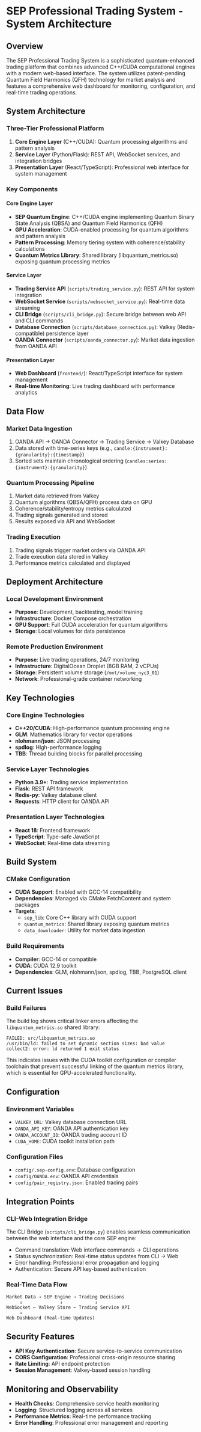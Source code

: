 # SEP Professional Trading System - System Architecture

## Overview

The SEP Professional Trading System is a sophisticated quantum-enhanced trading platform that combines advanced C++/CUDA computational engines with a modern web-based interface. The system utilizes patent-pending Quantum Field Harmonics (QFH) technology for market analysis and features a comprehensive web dashboard for monitoring, configuration, and real-time trading operations.

## System Architecture

### Three-Tier Professional Platform

1. **Core Engine Layer** (C++/CUDA): Quantum processing algorithms and pattern analysis
2. **Service Layer** (Python/Flask): REST API, WebSocket services, and integration bridges
3. **Presentation Layer** (React/TypeScript): Professional web interface for system management

### Key Components

#### Core Engine Layer
- **SEP Quantum Engine**: C++/CUDA engine implementing Quantum Binary State Analysis (QBSA) and Quantum Field Harmonics (QFH)
- **GPU Acceleration**: CUDA-enabled processing for quantum algorithms and pattern analysis
- **Pattern Processing**: Memory tiering system with coherence/stability calculations
- **Quantum Metrics Library**: Shared library (libquantum_metrics.so) exposing quantum processing metrics

#### Service Layer
- **Trading Service API** (`scripts/trading_service.py`): REST API for system integration
- **WebSocket Service** (`scripts/websocket_service.py`): Real-time data streaming
- **CLI Bridge** (`scripts/cli_bridge.py`): Secure bridge between web API and CLI commands
- **Database Connection** (`scripts/database_connection.py`): Valkey (Redis-compatible) persistence layer
- **OANDA Connector** (`scripts/oanda_connector.py`): Market data ingestion from OANDA API

#### Presentation Layer
- **Web Dashboard** (`frontend/`): React/TypeScript interface for system management
- **Real-time Monitoring**: Live trading dashboard with performance analytics

## Data Flow

### Market Data Ingestion
1. OANDA API → OANDA Connector → Trading Service → Valkey Database
2. Data stored with time-series keys (e.g., `candle:{instrument}:{granularity}:{timestamp}`)
3. Sorted sets maintain chronological ordering (`candles:series:{instrument}:{granularity}`)

### Quantum Processing Pipeline
1. Market data retrieved from Valkey
2. Quantum algorithms (QBSA/QFH) process data on GPU
3. Coherence/stability/entropy metrics calculated
4. Trading signals generated and stored
5. Results exposed via API and WebSocket

### Trading Execution
1. Trading signals trigger market orders via OANDA API
2. Trade execution data stored in Valkey
3. Performance metrics calculated and displayed

## Deployment Architecture

### Local Development Environment
- **Purpose**: Development, backtesting, model training
- **Infrastructure**: Docker Compose orchestration
- **GPU Support**: Full CUDA acceleration for quantum algorithms
- **Storage**: Local volumes for data persistence

### Remote Production Environment
- **Purpose**: Live trading operations, 24/7 monitoring
- **Infrastructure**: DigitalOcean Droplet (8GB RAM, 2 vCPUs)
- **Storage**: Persistent volume storage (`/mnt/volume_nyc3_01`)
- **Network**: Professional-grade container networking

## Key Technologies

### Core Engine Technologies
- **C++20/CUDA**: High-performance quantum processing engine
- **GLM**: Mathematics library for vector operations
- **nlohmann/json**: JSON processing
- **spdlog**: High-performance logging
- **TBB**: Thread building blocks for parallel processing

### Service Layer Technologies
- **Python 3.9+**: Trading service implementation
- **Flask**: REST API framework
- **Redis-py**: Valkey database client
- **Requests**: HTTP client for OANDA API

### Presentation Layer Technologies
- **React 18**: Frontend framework
- **TypeScript**: Type-safe JavaScript
- **WebSocket**: Real-time data streaming

## Build System

### CMake Configuration
- **CUDA Support**: Enabled with GCC-14 compatibility
- **Dependencies**: Managed via CMake FetchContent and system packages
- **Targets**:
  - `sep_lib`: Core C++ library with CUDA support
  - `quantum_metrics`: Shared library exposing quantum metrics
  - `data_downloader`: Utility for market data ingestion

### Build Requirements
- **Compiler**: GCC-14 or compatible
- **CUDA**: CUDA 12.9 toolkit
- **Dependencies**: GLM, nlohmann/json, spdlog, TBB, PostgreSQL client

## Current Issues

### Build Failures
The build log shows critical linker errors affecting the `libquantum_metrics.so` shared library:
```
FAILED: src/libquantum_metrics.so 
/usr/bin/ld: failed to set dynamic section sizes: bad value
collect2: error: ld returned 1 exit status
```

This indicates issues with the CUDA toolkit configuration or compiler toolchain that prevent successful linking of the quantum metrics library, which is essential for GPU-accelerated functionality.

## Configuration

### Environment Variables
- `VALKEY_URL`: Valkey database connection URL
- `OANDA_API_KEY`: OANDA API authentication key
- `OANDA_ACCOUNT_ID`: OANDA trading account ID
- `CUDA_HOME`: CUDA toolkit installation path

### Configuration Files
- `config/.sep-config.env`: Database configuration
- `config/OANDA.env`: OANDA API credentials
- `config/pair_registry.json`: Enabled trading pairs

## Integration Points

### CLI-Web Integration Bridge
The CLI Bridge (`scripts/cli_bridge.py`) enables seamless communication between the web interface and the core SEP engine:
- Command translation: Web interface commands → CLI operations
- Status synchronization: Real-time status updates from CLI → Web
- Error handling: Professional error propagation and logging
- Authentication: Secure API key-based authentication

### Real-Time Data Flow
```
Market Data → SEP Engine → Trading Decisions
     ↓              ↓            ↓
WebSocket ← Valkey Store ← Trading Service API
     ↓
Web Dashboard (Real-time Updates)
```

## Security Features

- **API Key Authentication**: Secure service-to-service communication
- **CORS Configuration**: Professional cross-origin resource sharing
- **Rate Limiting**: API endpoint protection
- **Session Management**: Valkey-based session handling

## Monitoring and Observability

- **Health Checks**: Comprehensive service health monitoring
- **Logging**: Structured logging across all services
- **Performance Metrics**: Real-time performance tracking
- **Error Handling**: Professional error management and reporting